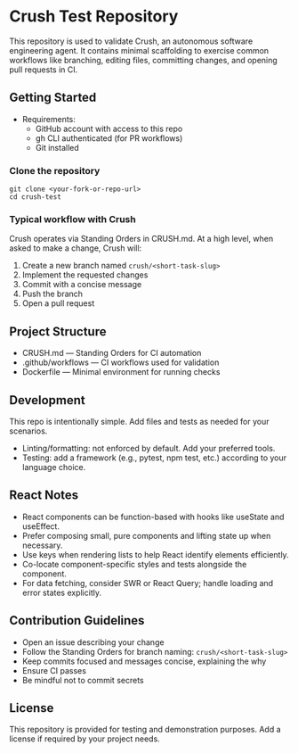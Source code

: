 # Crush Test Repository

This repository is used to validate Crush, an autonomous software engineering agent. It contains minimal scaffolding to exercise common workflows like branching, editing files, committing changes, and opening pull requests in CI.

## Getting Started

- Requirements:
  - GitHub account with access to this repo
  - gh CLI authenticated (for PR workflows)
  - Git installed

### Clone the repository

```
git clone <your-fork-or-repo-url>
cd crush-test
```

### Typical workflow with Crush

Crush operates via Standing Orders in CRUSH.md. At a high level, when asked to make a change, Crush will:

1) Create a new branch named `crush/<short-task-slug>`
2) Implement the requested changes
3) Commit with a concise message
4) Push the branch
5) Open a pull request

## Project Structure

- CRUSH.md — Standing Orders for CI automation
- .github/workflows — CI workflows used for validation
- Dockerfile — Minimal environment for running checks

## Development

This repo is intentionally simple. Add files and tests as needed for your scenarios.

- Linting/formatting: not enforced by default. Add your preferred tools.
- Testing: add a framework (e.g., pytest, npm test, etc.) according to your language choice.

## React Notes

- React components can be function-based with hooks like useState and useEffect.
- Prefer composing small, pure components and lifting state up when necessary.
- Use keys when rendering lists to help React identify elements efficiently.
- Co-locate component-specific styles and tests alongside the component.
- For data fetching, consider SWR or React Query; handle loading and error states explicitly.

## Contribution Guidelines

- Open an issue describing your change
- Follow the Standing Orders for branch naming: `crush/<short-task-slug>`
- Keep commits focused and messages concise, explaining the why
- Ensure CI passes
- Be mindful not to commit secrets

## License

This repository is provided for testing and demonstration purposes. Add a license if required by your project needs.
